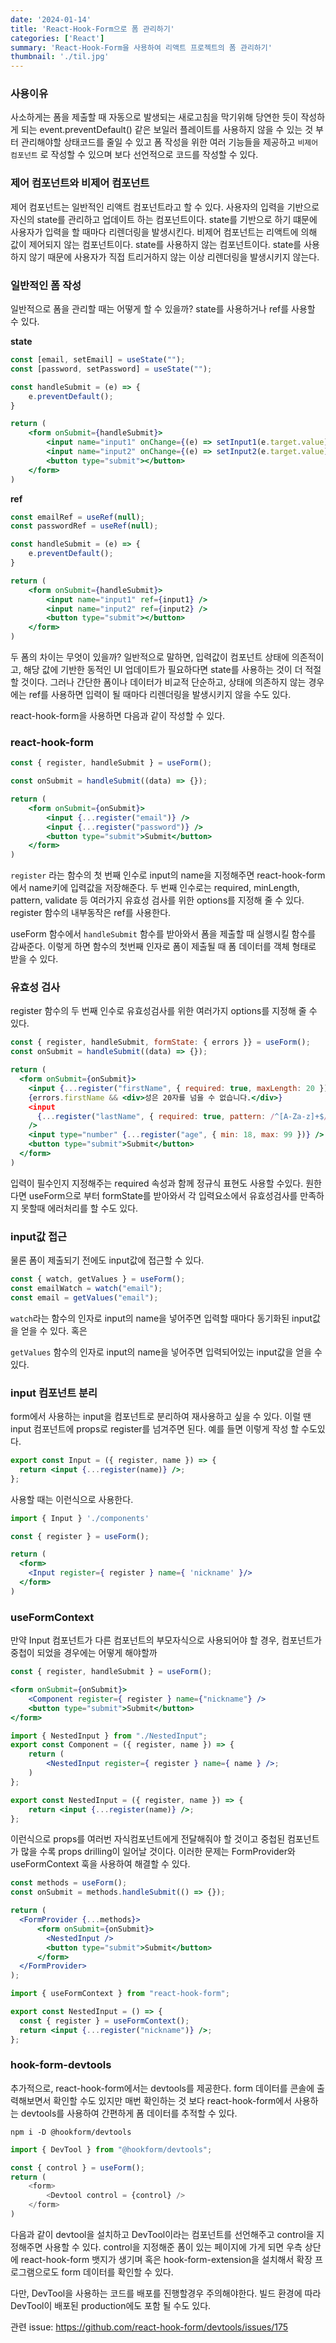 ```yaml
---
date: '2024-01-14'
title: 'React-Hook-Form으로 폼 관리하기'
categories: ['React']
summary: 'React-Hook-Form을 사용하여 리액트 프로젝트의 폼 관리하기'
thumbnail: './til.jpg'
---
```

### 사용이유 
사소하게는 폼을 제출할 때 자동으로 발생되는 새로고침을 막기위해 당연한 듯이 작성하게 되는 event.preventDefault() 같은 보일러 플레이트를 사용하지 않을 수 있는 것 부터 관리해야할 상태코드를 줄일 수 있고 폼 작성을 위한 여러 기능들을 제공하고 `비제어 컴포넌트` 로 작성할 수 있으며 보다 선언적으로 코드를 작성할 수 있다.

### 제어 컴포넌트와 비제어 컴포넌트
제어 컴포넌트는 일반적인 리액트 컴포넌트라고 할 수 있다. 사용자의 입력을 기반으로 자신의 state를 관리하고 업데이트 하는 컴포넌트이다. state를 기반으로 하기 떄문에 사용자가 입력을 할 때마다 리렌더링을 발생시킨다.
비제어 컴포넌트는 리액트에 의해 값이 제어되지 않는 컴포넌트이다. state를 사용하지 않는 컴포넌트이다. state를 사용하지 않기 때문에 사용자가 직접 트리거하지 않는 이상 리렌더링을 발생시키지 않는다.

### 일반적인 폼 작성

일반적으로 폼을 관리할 때는 어떻게 할 수 있을까? state를 사용하거나 ref를 사용할 수 있다.

**state**
```jsx
const [email, setEmail] = useState("");
const [password, setPassword] = useState("");

const handleSubmit = (e) => {
    e.preventDefault();
}

return (
    <form onSubmit={handleSubmit}>
        <input name="input1" onChange={(e) => setInput1(e.target.value)} />
        <input name="input2" onChange={(e) => setInput2(e.target.value)} />
        <button type="submit"></button>
    </form>
)
```

**ref**
```jsx
const emailRef = useRef(null);
const passwordRef = useRef(null);

const handleSubmit = (e) => {
    e.preventDefault();
}

return (
    <form onSubmit={handleSubmit}>
        <input name="input1" ref={input1} />
        <input name="input2" ref={input2} />
        <button type="submit"></button>
    </form>
)
```

두 폼의 차이는 무엇이 있을까? 일반적으로 말하면, 입력값이 컴포넌트 상태에 의존적이고, 해당 값에 기반한 동적인 UI 업데이트가 필요하다면 state를 사용하는 것이 더 적절할 것이다. 그러나 간단한 폼이나 데이터가 비교적 단순하고, 상태에 의존하지 않는 경우에는 ref를 사용하면 입력이 될 때마다 리렌더링을 발생시키지 않을 수도 있다.

react-hook-form을 사용하면 다음과 같이 작성할 수 있다.

### react-hook-form
```jsx
const { register, handleSubmit } = useForm();

const onSubmit = handleSubmit((data) => {});

return (
    <form onSubmit={onSubmit}>
        <input {...register("email")} />
        <input {...register("password")} />
        <button type="submit">Submit</button>
    </form>
)
```

`register` 라는 함수의 첫 번째 인수로 input의 name을 지정해주면 react-hook-form 에서 name키에 입력값을 저장해준다.
두 번째 인수로는 required, minLength, pattern, validate 등 여러가지 유효성 검사를 위한 options를 지정해 줄 수 있다. register 함수의 내부동작은 ref를 사용한다.

useForm 함수에서 `handleSubmit` 함수를 받아와서 폼을 제출할 때 실행시킬 함수를 감싸준다. 이렇게 하면 함수의 첫번째 인자로 폼이 제출될 때 폼 데이터를 객체 형태로 받을 수 있다.

### 유효성 검사
register 함수의 두 번째 인수로 유효성검사를 위한 여러가지 options를 지정해 줄 수 있다.

```jsx
const { register, handleSubmit, formState: { errors }} = useForm();
const onSubmit = handleSubmit((data) => {});

return (
  <form onSubmit={onSubmit}>
    <input {...register("firstName", { required: true, maxLength: 20 })} 
    {errors.firstName && <div>성은 20자를 넘을 수 없습니다.</div>}
    <input
      {...register("lastName", { required: true, pattern: /^[A-Za-z]+$/i })}
    />
    <input type="number" {...register("age", { min: 18, max: 99 })} />
    <button type="submit">Submit</button>
  </form>
)
```

입력이 필수인지 지정해주는 required 속성과 함께 정규식 표현도 사용할 수있다. 원한다면 useForm으로 부터 formState를 받아와서 각 입력요소에서 유효성검사를 만족하지 못할때 에러처리를 할 수도 있다.

### input값 접근
물론 폼이 제출되기 전에도 input값에 접근할 수 있다.

```jsx
const { watch, getValues } = useForm();
const emailWatch = watch("email");
const email = getValues("email");
```

`watch`라는 함수의 인자로 input의 name을 넣어주면 입력할 때마다 동기화된 input값을 얻을 수 있다. 혹은

`getValues` 함수의 인자로 input의 name을 넣어주면 입력되어있는 input값을 얻을 수 있다.

### input 컴포넌트 분리
form에서 사용하는 input을 컴포넌트로 분리하여 재사용하고 싶을 수 있다. 이럴 땐 input 컴포넌트에 props로 register를 넘겨주면 된다. 예를 들면 이렇게 작성 할 수도있다.

```jsx
export const Input = ({ register, name }) => {
  return <input {...register(name)} />;
};
```

사용할 때는 이런식으로 사용한다.

```jsx
import { Input } './components'

const { register } = useForm();

return (
  <form>
    <Input register={ register } name={ 'nickname' }/>
  </form>
)
```

### useFormContext
만약 Input 컴포넌트가 다른 컴포넌트의 부모자식으로 사용되어야 할 경우, 컴포넌트가 중첩이 되었을 경우에는 어떻게 해야할까

```jsx
const { register, handleSubmit } = useForm();

<form onSubmit={onSubmit}>
    <Component register={ register } name={"nickname"} />
    <button type="submit">Submit</button>
</form>
```

```jsx
import { NestedInput } from "./NestedInput";
export const Component = ({ register, name }) => {
    return (
        <NestedInput register={ register } name={ name } />;
    )
};
```

```jsx
export const NestedInput = ({ register, name }) => {
    return <input {...register(name)} />;
};
```


이런식으로 props를 여러번 자식컴포넌트에게 전달해줘야 할 것이고 중첩된 컴포넌트가 많을 수록 props drilling이 일어날 것이다. 이러한 문제는 FormProvider와 useFormContext 훅을 사용하여 해결할 수 있다.

```jsx
const methods = useForm();
const onSubmit = methods.handleSubmit(() => {});

return (
  <FormProvider {...methods}>
      <form onSubmit={onSubmit}>
        <NestedInput />
        <button type="submit">Submit</button>
      </form>
  </FormProvider>
);
```

```jsx
import { useFormContext } from "react-hook-form";

export const NestedInput = () => {
  const { register } = useFormContext();
  return <input {...register("nickname")} />;
};

```

### hook-form-devtools
추가적으로, react-hook-form에서는 devtools를 제공한다. form 데이터를 콘솔에 출력해보면서 확인할 수도 있지만 매번 확인하는 것 보다 react-hook-form에서 사용하는 devtools를 사용하여 간편하게 폼 데이터를 추적할 수 있다.

```shell
npm i -D @hookform/devtools
```

```js
import { DevTool } from "@hookform/devtools";

const { control } = useForm();
return (
    <form>
        <Devtool control = {control} />
    </form>
)
```

다음과 같이 devtool을 설치하고 DevTool이라는 컴포넌트를 선언해주고 control을 지정해주면 사용할 수 있다.
control을 지정해준 폼이 있는 페이지에 가게 되면 우측 상단에 react-hook-form 뱃지가 생기며 혹은 hook-form-extension을 설치해서 확장 프로그램으로도 form 데이터를 확인할 수 있다.

다만, DevTool을 사용하는 코드를 배포를 진행할경우 주의해야한다. 빌드 환경에 따라 DevTool이 배포된 production에도 포함 될 수도 있다.

관련 issue: https://github.com/react-hook-form/devtools/issues/175
